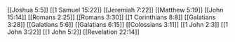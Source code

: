 [[Joshua 5:5]]
[[1 Samuel 15:22]]
[[Jeremiah 7:22]]
[[Matthew 5:19]]
[[John 15:14]]
[[Romans 2:25]]
[[Romans 3:30]]
[[1 Corinthians 8:8]]
[[Galatians 3:28]]
[[Galatians 5:6]]
[[Galatians 6:15]]
[[Colossians 3:11]]
[[1 John 2:3]]
[[1 John 3:22]]
[[1 John 5:2]]
[[Revelation 22:14]]
